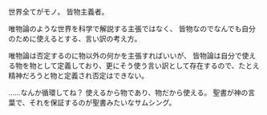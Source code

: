 世界全てがモノ。
皆物主義者。

唯物論のような世界を科学で解説する主張ではなく、
皆物なのでなんでも自分のために使えるとする、言い訳の考え方。

唯物論は否定するのに物以外の何かを主張すればいいが、
皆物論は自分で使える物を物として定義しており、更にそう使う言い訳として存在するので、たとえ精神だろうと物と定義され否定はできない。

……なんか循環してね？
使えるから物であり、物だから使える。
聖書が神の言葉で、それを保証するのが聖書みたいなサムシング。